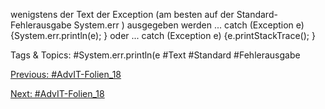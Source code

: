 wenigstens der Text der Exception (am besten auf der
Standard-Fehlerausgabe System.err ) ausgegeben werden
... catch (Exception e) {System.err.println(e); }
oder
... catch (Exception e) {e.printStackTrace(); }

   Tags & Topics:
   #System.err.println(e
   #Text
   #Standard
   #Fehlerausgabe

[Previous: #AdvIT-Folien_18](AdvIT-Folien_18.md)

[Next: #AdvIT-Folien_18](AdvIT-Folien_18.md)